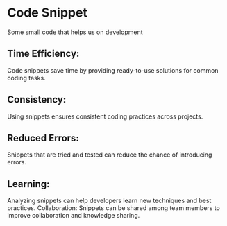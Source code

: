 # Code Snippet
Some small code that helps us on development
## Time Efficiency: 
Code snippets save time by providing ready-to-use solutions for common coding tasks.
## Consistency: 
Using snippets ensures consistent coding practices across projects.
## Reduced Errors: 
Snippets that are tried and tested can reduce the chance of introducing errors.
## Learning: 
Analyzing snippets can help developers learn new techniques and best practices.
Collaboration: Snippets can be shared among team members to improve collaboration and knowledge sharing.
